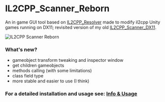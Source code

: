 # IL2CPP_Scanner_Reborn
An in game GUI tool based on [IL2CPP_Resolver](https://github.com/sneakyevil/IL2CPP_Resolver) made to modify il2cpp Unity games running on DX11; revisited version of my old [IL2CPP_Scanner_DX11](https://github.com/ImAxel0/IL2CPP_Scanner_DX11).

![IL2CPP Scanner Reborn](https://i.imgur.com/YGSu2CV.png)

### What's new?
- gameobject transform tweaking and inspector window
- get children gameobjects
- methods calling (with some limitations)
- class field type
- more stable and easier to use (I think)

### For a detailed installation and usage see: [Info & Usage](https://alexs-organization-34.gitbook.io/il2cpp-scanner-reborn/)
